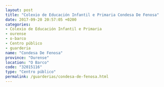 ```yaml
---
layout: post
title: "Colexio de Educación Infantil e Primaria Condesa De Fenosa"
date: 2017-09-20 20:57:05 +0200
categories:
- Colexio de Educación Infantil e Primaria
- ourense
- o-barco
- Centro público
- guarderia
name: "Condesa De Fenosa"
province: "Ourense"
location: "O Barco"
code: "32015116"
type: "Centro público"
permalink: /guarderias/condesa-de-fenosa.html
---
```


